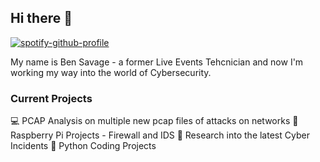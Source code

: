 ## Hi there 👋

[![spotify-github-profile](https://spotify-github-profile.kittinanx.com/api/view?uid=b3ns4v&cover_image=true&theme=default&show_offline=false&background_color=000000&interchange=true&bar_color=0a3a08)](https://github.com/kittinan/spotify-github-profile)

My name is Ben Savage - a former Live Events Tehcnician and now I'm working my way into the world of Cybersecurity.

### Current Projects

💻 PCAP Analysis on multiple new pcap files of attacks on networks
🥧 Raspberry Pi Projects - Firewall and IDS
🔭 Research into the latest Cyber Incidents 
💾 Python Coding Projects
